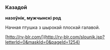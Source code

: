 ### Казадой
**назоўнік, мужчынскі род**

Начная птушка з шырокай плоскай галавой.

<a rel="author">[http://rv-blr.com/](http://rv-blr.com/slounik.jsp?letterId=0&maskId=0&pageId=1254)</a>
